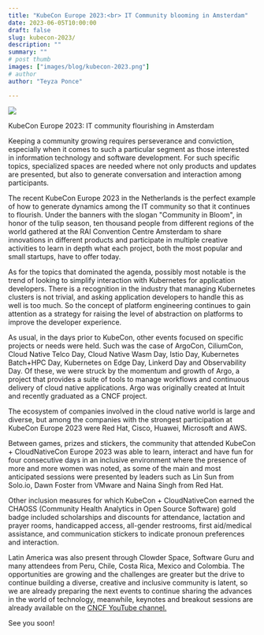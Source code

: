 ```yaml
---
title: "KubeCon Europe 2023:<br> IT Community blooming in Amsterdam"
date: 2023-06-05T10:00:00
draft: false
slug: kubecon-2023/
description: ""
summary: ""
# post thumb
images: ["images/blog/kubecon-2023.png"]
# author
author: "Teyza Ponce"

---
```



<img src="/images/blog/kubecon-2023.png" class="img-fluid mx-auto d-block" >
<br>

KubeCon Europe 2023: IT community flourishing in Amsterdam

Keeping a community growing requires perseverance and conviction, especially when it comes to such a particular segment as those interested in information technology and software development. For such specific topics, specialized spaces are needed where not only products and updates are presented, but also to generate conversation and interaction among participants. 

The recent KubeCon Europe 2023 in the Netherlands is the perfect example of how to generate dynamics among the IT community so that it continues to flourish. Under the banners with the slogan "Community in Bloom", in honor of the tulip season, ten thousand people from different regions of the world gathered at the RAI Convention Centre Amsterdam to share innovations in different products and participate in multiple creative activities to learn in depth what each project, both the most popular and small startups, have to offer today.

As for the topics that dominated the agenda, possibly most notable is the trend of looking to simplify interaction with Kubernetes for application developers. There is a recognition in the industry that managing Kubernetes clusters is not trivial, and asking application developers to handle this as well is too much. So the concept of platform engineering continues to gain attention as a strategy for raising the level of abstraction on platforms to improve the developer experience.

As usual, in the days prior to KubeCon, other events focused on specific projects or needs were held. Such was the case of ArgoCon, CiliumCon, Cloud Native Telco Day, Cloud Native Wasm Day, Istio Day, Kubernetes Batch+HPC Day, Kubernetes on Edge Day, Linkerd Day and Observability Day. Of these, we were struck by the momentum and growth of Argo, a project that provides a suite of tools to manage workflows and continuous delivery of cloud native applications. Argo was originally created at Intuit and recently graduated as a CNCF project.

The ecosystem of companies involved in the cloud native world is large and diverse, but among the companies with the strongest participation at KubeCon Europe 2023 were Red Hat, Cisco, Huawei, Microsoft and AWS. 

Between games, prizes and stickers, the community that attended KubeCon + CloudNativeCon Europe 2023 was able to learn, interact and have fun for four consecutive days in an inclusive environment where the presence of more and more women was noted, as some of the main and most anticipated sessions were presented by leaders such as Lin Sun from Solo.io, Dawn Foster from VMware and Naina Singh from Red Hat. 

Other inclusion measures for which KubeCon + CloudNativeCon earned the CHAOSS (Community Health Analytics in Open Source Software) gold badge included scholarships and discounts for attendance, lactation and prayer rooms, handicapped access, all-gender restrooms, first aid/medical assistance, and communication stickers to indicate pronoun preferences and interaction.

Latin America was also present through Clowder Space, Software Guru and many attendees from Peru, Chile, Costa Rica, Mexico and Colombia. The opportunities are growing and the challenges are greater but the drive to continue building a diverse, creative and inclusive community is latent, so we are already preparing the next events to continue sharing the advances in the world of technology, meanwhile, keynotes and breakout sessions are already available on the [CNCF YouTube channel.](https://www.youtube.com/c/cloudnativefdn)

See you soon!


